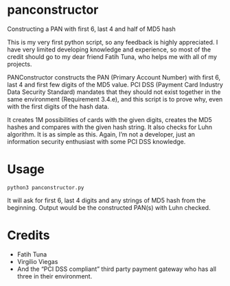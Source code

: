 # panconstructor
Constructing a PAN with first 6, last 4 and half of MD5 hash

This is my very first python script, so any feedback is highly appreciated. I have very limited developing knowledge and experience, so most of the credit should go to my dear friend Fatih Tuna, who helps me with all of my projects.

PANConstructor constructs the PAN (Primary Account Number) with first 6, last 4 and first few digits of the MD5 value. PCI DSS (Payment Card Industry Data Security Standard) mandates that they should not exist together in the same environment (Requirement 3.4.e), and this script is to prove why, even with the first digits of the hash data.

It creates 1M possibilities of cards with the given digits, creates the MD5 hashes and compares with the given hash string. It also checks for Luhn algorithm. It is as simple as this. Again, I’m not a developer, just an information security enthusiast with some PCI DSS knowledge.

# Usage

<code>python3 panconstructor.py</code>

It will ask for first 6, last 4 digits and any strings of MD5 hash from the beginning. Output would be the constructed PAN(s) with Luhn checked.

# Credits
* Fatih Tuna
* Virgilio Viegas
* And the “PCI DSS compliant” third party payment gateway who has all three in their environment.
